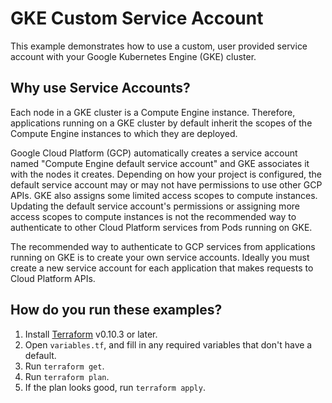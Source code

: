 # GKE Custom Service Account

This example demonstrates how to use a custom, user provided service account with your Google Kubernetes Engine (GKE) cluster.

## Why use Service Accounts?

Each node in a GKE cluster is a Compute Engine instance. Therefore, applications running on a GKE cluster
by default inherit the scopes of the Compute Engine instances to which they are deployed.

Google Cloud Platform (GCP) automatically creates a service account named "Compute Engine default service account" and GKE
associates it with the nodes it creates. Depending on how your project is configured, the default service account may
or may not have permissions to use other GCP APIs. GKE also assigns some limited access scopes to compute
instances. Updating the default service account's permissions or assigning more access scopes to compute instances is
not the recommended way to authenticate to other Cloud Platform services from Pods running on GKE.

The recommended way to authenticate to GCP services from applications running on GKE is to create
your own service accounts. Ideally you must create a new service account for each application that makes requests to
Cloud Platform APIs.

## How do you run these examples?

1. Install [Terraform](https://learn.hashicorp.com/terraform/getting-started/install.html) v0.10.3 or later.
1. Open `variables.tf`,  and fill in any required variables that don't have a
default.
1. Run `terraform get`.
1. Run `terraform plan`.
1. If the plan looks good, run `terraform apply`.
